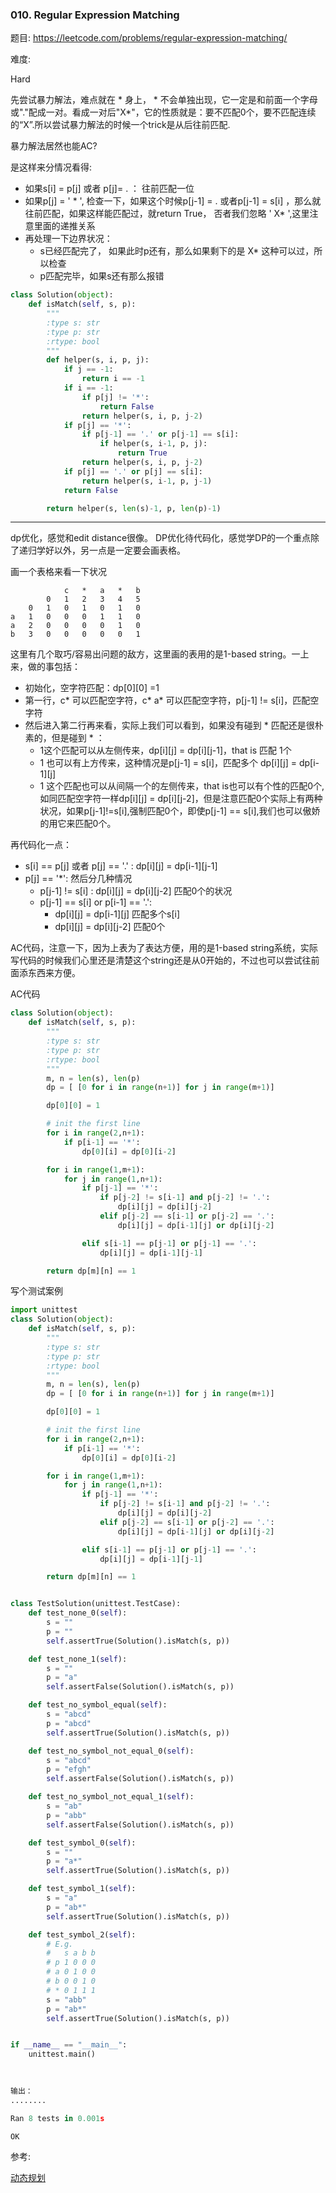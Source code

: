 ### 010. Regular Expression Matching

题目:
<https://leetcode.com/problems/regular-expression-matching/>


难度:

Hard




先尝试暴力解法，难点就在 * 身上， * 不会单独出现，它一定是和前面一个字母或"."配成一对。看成一对后"X*"，它的性质就是：要不匹配0个，要不匹配连续的“X”.所以尝试暴力解法的时候一个trick是从后往前匹配.



暴力解法居然也能AC?

是这样来分情况看得:

- 如果s[i] = p[j] 或者 p[j]= . ： 往前匹配一位
- 如果p[j] = ' * ', 检查一下，如果这个时候p[j-1] = . 或者p[j-1] = s[i] ，那么就往前匹配，如果这样能匹配过，就return True， 否者我们忽略 ' X* ',这里注意里面的递推关系
- 再处理一下边界状况：
	- s已经匹配完了， 如果此时p还有，那么如果剩下的是 X* 这种可以过，所以检查
	- p匹配完毕，如果s还有那么报错

```python
class Solution(object):
    def isMatch(self, s, p):
        """
        :type s: str
        :type p: str
        :rtype: bool
        """
        def helper(s, i, p, j):
            if j == -1:
                return i == -1
            if i == -1:
                if p[j] != '*':
                    return False
                return helper(s, i, p, j-2)
            if p[j] == '*':
                if p[j-1] == '.' or p[j-1] == s[i]:
                    if helper(s, i-1, p, j):
                        return True
                return helper(s, i, p, j-2)
            if p[j] == '.' or p[j] == s[i]:
                return helper(s, i-1, p, j-1)
            return False

        return helper(s, len(s)-1, p, len(p)-1)
```



----------

dp优化，感觉和edit distance很像。 DP优化待代码化，感觉学DP的一个重点除了递归学好以外，另一点是一定要会画表格。


画一个表格来看一下状况

```
			c	*	a	*	b
		0	1	2	3	4	5
	0	1	0	1	0	1	0		
a	1	0	0	0	1	1	0					
a	2	0	0	0	0	1	0					
b	3	0	0	0	0	0	1			

```

这里有几个取巧/容易出问题的敌方，这里画的表用的是1-based string。一上来，做的事包括：

-	初始化，空字符匹配：dp[0][0] =1
-	第一行，c* 可以匹配空字符，c* a* 可以匹配空字符，p[j-1] != s[i]，匹配空字符
-	然后进入第二行再来看，实际上我们可以看到，如果没有碰到 * 匹配还是很朴素的，但是碰到 * ：
	- 1这个匹配可以从左侧传来，dp[i][j] = dp[i][j-1]，that is 匹配 1个
	- 1 也可以有上方传来，这种情况是p[j-1] = s[i]，匹配多个 dp[i][j] = dp[i-1][j]
	- 1 这个匹配也可以从间隔一个的左侧传来，that is也可以有个性的匹配0个,如同匹配空字符一样dp[i][j] = dp[i][j-2]，但是注意匹配0个实际上有两种状况，如果p[j-1]!=s[i],强制匹配0个，即使p[j-1] == s[i],我们也可以傲娇的用它来匹配0个。

再代码化一点：

- s[i] == p[j] 或者 p[j] == '.' : dp[i][j] = dp[i-1][j-1]
- p[j] == '*': 然后分几种情况
	- p[j-1] != s[i] : dp[i][j] = dp[i][j-2]  匹配0个的状况
	- p[j-1] == s[i] or p[i-1] == '.':
		- dp[i][j] = dp[i-1][j] 匹配多个s[i]
		- dp[i][j] = dp[i][j-2] 匹配0个

AC代码，注意一下，因为上表为了表达方便，用的是1-based string系统，实际写代码的时候我们心里还是清楚这个string还是从0开始的，不过也可以尝试往前面添东西来方便。


AC代码

```python
class Solution(object):
    def isMatch(self, s, p):
        """
        :type s: str
        :type p: str
        :rtype: bool
        """
        m, n = len(s), len(p)
        dp = [ [0 for i in range(n+1)] for j in range(m+1)]

        dp[0][0] = 1

        # init the first line
        for i in range(2,n+1):
            if p[i-1] == '*':
                dp[0][i] = dp[0][i-2]

        for i in range(1,m+1):
            for j in range(1,n+1):
                if p[j-1] == '*':
                    if p[j-2] != s[i-1] and p[j-2] != '.':
                        dp[i][j] = dp[i][j-2]
                    elif p[j-2] == s[i-1] or p[j-2] == '.':
                        dp[i][j] = dp[i-1][j] or dp[i][j-2]

                elif s[i-1] == p[j-1] or p[j-1] == '.':
                    dp[i][j] = dp[i-1][j-1]

        return dp[m][n] == 1 
```

写个测试案例
```python
import unittest
class Solution(object):
    def isMatch(self, s, p):
        """
        :type s: str
        :type p: str
        :rtype: bool
        """
        m, n = len(s), len(p)
        dp = [ [0 for i in range(n+1)] for j in range(m+1)]

        dp[0][0] = 1

        # init the first line
        for i in range(2,n+1):
            if p[i-1] == '*':
                dp[0][i] = dp[0][i-2]

        for i in range(1,m+1):
            for j in range(1,n+1):
                if p[j-1] == '*':
                    if p[j-2] != s[i-1] and p[j-2] != '.':
                        dp[i][j] = dp[i][j-2]
                    elif p[j-2] == s[i-1] or p[j-2] == '.':
                        dp[i][j] = dp[i-1][j] or dp[i][j-2]

                elif s[i-1] == p[j-1] or p[j-1] == '.':
                    dp[i][j] = dp[i-1][j-1]

        return dp[m][n] == 1


class TestSolution(unittest.TestCase):
    def test_none_0(self):
        s = ""
        p = ""
        self.assertTrue(Solution().isMatch(s, p))

    def test_none_1(self):
        s = ""
        p = "a"
        self.assertFalse(Solution().isMatch(s, p))

    def test_no_symbol_equal(self):
        s = "abcd"
        p = "abcd"
        self.assertTrue(Solution().isMatch(s, p))

    def test_no_symbol_not_equal_0(self):
        s = "abcd"
        p = "efgh"
        self.assertFalse(Solution().isMatch(s, p))

    def test_no_symbol_not_equal_1(self):
        s = "ab"
        p = "abb"
        self.assertFalse(Solution().isMatch(s, p))

    def test_symbol_0(self):
        s = ""
        p = "a*"
        self.assertTrue(Solution().isMatch(s, p))

    def test_symbol_1(self):
        s = "a"
        p = "ab*"
        self.assertTrue(Solution().isMatch(s, p))

    def test_symbol_2(self):
        # E.g.
        #   s a b b
        # p 1 0 0 0
        # a 0 1 0 0
        # b 0 0 1 0
        # * 0 1 1 1
        s = "abb"
        p = "ab*"
        self.assertTrue(Solution().isMatch(s, p))


if __name__ == "__main__":
    unittest.main()
    
    

输出：
........

Ran 8 tests in 0.001s

OK
```

参考:


[动态规划](https://hk029.gitbooks.io/leetbook/content/动态规划/010.%20Regular%20Expression%20Matching/010.%20Regular%20Expression%20Matching.html)


